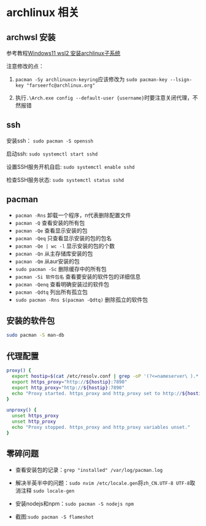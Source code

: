# archlinux 相关

## archwsl 安装

参考教程[Windows11 wsl2 安装archlinux子系统](https://zhuanlan.zhihu.com/p/613454594)

注意修改的点：

1. `pacman -Sy archlinuxcn-keyring`应该修改为
	 `sudo pacman-key --lsign-key "farseerfc@archlinux.org"`

2. 执行`.\Arch.exe config --default-user {username}`时要注意关闭代理，不然报错 

## ssh

安装ssh： `sudo pacman -S openssh`

启动ssh: `sudo systemctl start sshd`

设置SSH服务开机自启: `sudo systemctl enable sshd`

检查SSH服务状态: `sudo systemctl status sshd`

## pacman

* `pacman -Rns` 卸载一个程序，n代表删除配置文件
* `pacman -Q` 查看安装的所有包
* `pacman -Qe` 查看显示安装的包
* `pacman -Qeq` 只查看显示安装的包的包名
* `pacman -Qe | wc -l` 显示安装的包的个数
* `pacman -Qn` 从主存储库安装的包
* `pacman -Qm` 从aur安装的包
* `sudo pacman -Sc` 删除缓存中的所有包
* `pacman -Si 软件包名` 查看要安装的软件包的详细信息
* `pacman -Qenq` 查看明确安装过的软件包
* `pacman -Qdtq​` 列出所有孤立包
* `sudo pacman -Rns $(pacman -Qdtq)` 删除孤立的软件包

## 安装的软件包

```bash
sudo pacman -S man-db 
```

## 代理配置

```bash
proxy() {
  export hostip=$(cat /etc/resolv.conf | grep -oP '(?<=nameserver\ ).*')
  export https_proxy="http://${hostip}:7890"
  export http_proxy="http://${hostip}:7890"
  echo "Proxy started. https_proxy and http_proxy set to http://${hostip}:7890"
}

unproxy() {
  unset https_proxy
  unset http_proxy
  echo "Proxy stopped. https_proxy and http_proxy variables unset."
}
```

## 零碎问题

* 查看安装包的记录：`grep "installed" /var/log/pacman.log`

* 解决半英半中的问题：`sudo nvim /etc/locale.gen`将`zh_CN.UTF-8 UTF-8`取消注释
 `sudo locale-gen`

* 安装nodejs和npm：`sudo pacman -S nodejs npm`

* 截图:`sudo pacman -S flameshot`
